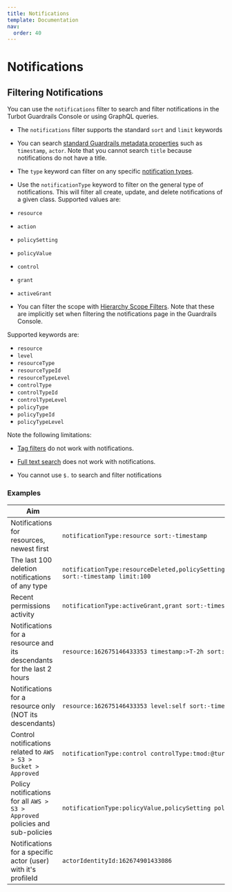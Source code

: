 ```yaml
---
title: Notifications
template: Documentation
nav:
  order: 40
---
```


# Notifications

## Filtering Notifications

You can use the `notifications` filter to search and filter notifications in the
Turbot Guardrails Console or using GraphQL queries.

- The `notifications` filter supports the standard `sort` and `limit` keywords
- You can search
  [standard Guardrails metadata properties](reference/filter#standard-turbot-properties)
  such as `timestamp`, `actor`. Note that you cannot search `title` because
  notifications do not have a title.
- The `type` keyword can filter on any specific
  [notification types](concepts/notifications#notification-types).
- Use the `notificationType` keyword to filter on the general type of
  notifications. This will filter all create, update, and delete notifications
  of a given class. Supported values are:
- `resource`
- `action`
- `policySetting`
- `policyValue`
- `control`
- `grant`
- `activeGrant`

- You can filter the scope with
  [Hierarchy Scope Filters](reference/filter#hierarchical-filter-scopes). Note
  that these are implicitly set when filtering the notifications page in the
  Guardrails Console.

Supported keywords are:

- `resource`
- `level`
- `resourceType`
- `resourceTypeId`
- `resourceTypeLevel`
- `controlType`
- `controlTypeId`
- `controlTypeLevel`
- `policyType`
- `policyTypeId`
- `policyTypeLevel`

Note the following limitations:

- [Tag filters](reference/filter#tag-filters) do not work with notifications.

- [Full text search](reference/filter#full-text-search) does not work with
  notifications.

- You cannot use `$.` to search and filter notifications

<!-- ### Supported Hierarchy Scope Filters
| Keyword | Value | Purpose
|-|-|-
| `resource` | aka/id of a **Resource** |  Notifications for this resource
| `level` | standard level for the **Resource** | Notifications for this resource only, for this resource and its descendants, etc
| `resourceType` | aka/id of a **Resource Type** |  Filter resource notifications to this resource type
| `resourceTypeId` | aka/id of a **Resource Type** |  Filter resource notifications to this resource type
| `resourceTypeLevel` | standard level for the **Resource Type** | Filter resource notifications for this resource type only, for this resource type and descendant resource types
| `resourceTypeLevelId` | standard level for the **Resource Type** | Filter resource notifications for this resource type only, for this resource type and descendant resource types
| `controlType` |  aka/id of a **Control Type** (Approved, Active, etc) | Filter control notifications to controls of this type
| `controlTypeId` |  aka/id of a **Control Type** (Approved, Active, etc) | Filter control notifications to controls of this type ID
| `controlTypeLevel` | standard level for the **Control Type** | Filter control notifications for this control type only, for this control type and descendent control types
| `controlTypeLevelId` | standard level for the **Control Type** | Filter control notifications for this control type only, for this control type and descendent control types
| `policyType` | aka/id of a **Policy Type** | Filter policy value and policy setting notifications this policy type
| `policyTypeId` | aka/id of a **Policy Type** | Filter policy value and policy setting notifications this policy type ID
| `policyTypeLevel` | standard level for the **Policy Type** | Filter policy value and policy setting notifications for this policy type only, for policy type and descendant policy types, etc
| `policyTypeLevelId` | standard level for the **Policy Type** | Filter policy value and policy setting notifications for this policy type only, for policy type and descendant policy types, etc -->

<!-- Category and descendant resource scopes do not work with notifications - the following keywords have no effect:
- `resourceCategory`
- `resourceCategoryLevel`
- `controlCategory`
- `controlCategoryLevel`
- `descendantResourceType`
- `descendantInterface` -->

### Examples

| Aim                                                                          | Filter text                                                                                                                                                                                                            |
| ---------------------------------------------------------------------------- | ---------------------------------------------------------------------------------------------------------------------------------------------------------------------------------------------------------------------- |
| Notifications for resources, newest first                                    | `notificationType:resource sort:-timestamp`                                                                                                                                                                            |
| The last 100 deletion notifications of any type                              | `notificationType:resourceDeleted,policySettingDeleted,policyValueDeleted,controlDeleted,actionDeleted,scheduledActionDeleted,grantDeleted,activeGrantsDeleted,favoriteDeleted,watchDeleted sort:-timestamp limit:100` |
| Recent permissions activity                                                  | `notificationType:activeGrant,grant sort:-timestamp`                                                                                                                                                                   |
| Notifications for a resource and its descendants for the last 2 hours        | `resource:162675146433353 timestamp:>T-2h sort:-timestamp`                                                                                                                                                             |
| Notifications for a resource only (NOT its descendants)                      | `resource:162675146433353 level:self sort:-timestamp`                                                                                                                                                                  |
| Control notifications related to `AWS > S3 > Bucket > Approved`              | `notificationType:control controlType:tmod:@turbot/aws-s3#/control/types/bucketApproved sort:-timestamp`                                                                                                               |
| Policy notifications for all `AWS > S3 > Approved` policies and sub-policies | `notificationType:policyValue,policySetting policyType:tmod:@turbot/aws-s3#/policy/types/bucketApproved sort:-timestamp`                                                                                               |
| Notifications for a specific actor (user) with it's profileId                | `actorIdentityId:162674901433086`                                                                                                                                                                                      |
